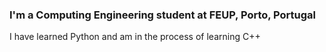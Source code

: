 ### I'm a Computing Engineering student at FEUP, Porto, Portugal
I have learned Python and am in the process of learning C++
